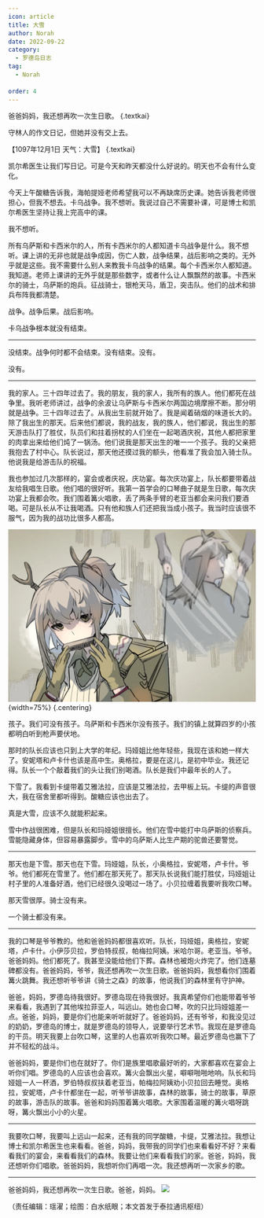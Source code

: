 ```yaml
---
icon: article
title: 大雪
author: Norah
date: 2022-09-22
category:
  - 罗德岛日志
tag:
  - Norah

order: 4
---
```


爸爸妈妈，我还想再吹一次生日歌。 {.textkai}

<!-- more -->

守林人的作文日记，但她并没有交上去。

【1097年12月1日  天气：大雪】  {.textkai}

凯尔希医生让我们写日记。可是今天和昨天都没什么好说的。明天也不会有什么变化。

今天上午酸糖告诉我，海帕提娅老师希望我可以不再缺席历史课。她告诉我老师很担心，但我不想去。卡乌战争。我不想听。我说过自己不需要补课，可是博士和凯尔希医生坚持让我上完高中的课。

我不想听。

所有乌萨斯和卡西米尔的人，所有卡西米尔的人都知道卡乌战争是什么。我不想听。课上讲的无非也就是战争成因，伤亡人数，战争结果，战后影响之类的。无外乎就是这些。我不需要什么别人来教我卡乌战争的结果。每个卡西米尔人都知道。我知道。老师上课讲的无外乎就是那些数字，或者什么让人飘飘然的故事。卡西米尔的骑士，乌萨斯的炮兵。征战骑士，银枪天马，盾卫，突击队。他们的战术和排兵布阵我都清楚。

战争。战争后果。战后影响。

卡乌战争根本就没有结束。

---

没结束。战争何时都不会结束。没有结束。没有。

没有。

---

我的家人。三十四年过去了。我的朋友，我的家人，我所有的族人。他们都死在战争里。我听老师讲过，战争的余波让乌萨斯与卡西米尔两国边境摩擦不断。那分明就是战争。三十四年过去了。从我出生前就开始了。我是闻着硝烟的味道长大的。除了我出生的那天。后来他们都说，我的战友，我的族人，他们都说，我出生的那天游击队打了胜仗，队员们和拄着拐杖的人们坐在一起喝酒庆祝，其他人都把家里的肉拿出来给他们炖了一锅汤。他们说我是那天出生的唯一一个孩子。我的父亲把我抱去了村中心。队长说过，那天他还摸过我的额头，他看准了我会加入骑士队。他说我是给游击队的祝福。

我也参加过几次那样的，宴会或者庆祝，庆功宴。每次庆功宴上，队长都要带着战友给我唱生日歌。他们唱的很好听。我第一首学会的口琴曲子就是生日歌，每次庆功宴上我都会吹。我们围着篝火唱歌，丢了两条手臂的老亚当都会来问我们要酒喝。可是队长从不让我喝酒。只有他和族人们还把我当成小孩子。我当时应该很不服气，因为我的战功比很多人都高。

![](./res/illustration/守林人.webp){width=75%} {.centering}

孩子。我们可没有孩子。乌萨斯和卡西米尔没有孩子。我们的镇上就算四岁的小孩都明白听到枪声要伏地。

那时的队长应该也只到上大学的年纪。玛娅姐比他年轻些，我现在该和她一样大了。安妮塔和卢卡什也该是高中生。奥格拉，要是在这儿，是初中毕业。我还记得。队长一个个敲着我们的头让我们别喝酒。队长是我们中最年长的人了。

下雪了。我看到卡缇带着艾雅法拉，应该是艾雅法拉，去甲板上玩。卡缇的声音很大，我在宿舍里都听得到。酸糖应该也出去了。

真是大雪，应该不久就能积起来。

雪中作战很困难，但是队长和玛娅姐很擅长。他们在雪中能打中乌萨斯的侦察兵。雪能隐藏身体，但容易暴露脚步。雪中的乌萨斯人比生产期的驼兽还要警觉。

---

那天也是下雪。那天也在下雪。玛娅姐，队长，小奥格拉，安妮塔，卢卡什。爷爷。他们都死在雪里了。他们都在那天死了。那天队长说我们能打胜仗，玛娅姐让村子里的人准备好酒，他们已经很久没喝过一场了。小贝拉缠着我要听我吹口琴。

那天雪很厚。骑士没有来。

一个骑士都没有来。

---

我的口琴是爷爷教的。他和爸爸妈妈都很喜欢听。队长，玛娅姐，奥格拉，安妮塔，卢卡什。小伊莎贝拉，罗伯特叔叔，帕梅拉阿姨。米哈尔哥。老亚当。爷爷。爸爸妈妈。他们都死了。我甚至没能给他们下葬。森林也被炮火炸完了。他们连墓碑都没有。爸爸妈妈，爷爷，我还想再吹一次生日歌。爸爸妈妈，我想看你们围着篝火跳舞。我还想听爷爷讲《骑士之森》的故事，他说我们的森林里有守护神。

爸爸，妈妈，罗德岛待我很好。罗德岛现在待我很好。我真希望你们也能带着爷爷来看看，我遇到了其他埃拉菲亚人，叫远山。她也会口琴，吹的只比玛娅姐差一点。爸爸，妈妈，要是你们也能来听听就好了。爸爸妈妈，还有爷爷，和我没见过的奶奶，罗德岛的博士，就是罗德岛的领导人，说要举行艺术节。我现在是罗德岛的干员。明天我要上台吹口琴，这里的人也喜欢听我吹口琴。最近罗德岛也赢下了并不轻松的战斗。

爸爸妈妈，要是你们也在就好了。你们是族里唱歌最好听的，大家都喜欢在宴会上听你们唱。罗德岛的人应该也会喜欢。篝火会飘出火星，噼噼啪啪地响。队长和玛娅姐一人一杯酒，罗伯特叔叔扶着老亚当，帕梅拉阿姨劝小贝拉回去睡觉。奥格拉，安妮塔，卢卡什都坐在一起，听爷爷讲故事，森林的故事，骑士的故事，草原的故事，游击队的故事。爸爸和妈妈围着篝火唱歌。大家围着温暖的篝火唱呀跳呀，篝火飘出小小的火星。

---

我要吹口琴，我要叫上远山一起来，还有我的同学酸糖，卡缇，艾雅法拉。我想让博士和凯尔希医生也来看看。爸爸，妈妈，我带我的同学们也来看看好不好？来看看我们的宴会，来看看我们的森林。我要让他们来看看我们的家。爸爸，妈妈，我还想听你们唱歌。爸爸妈妈，我想听你们再唱一次。我还想再听一次家乡的歌。

---

爸爸妈妈，我还想再吹一次生日歌。爸爸，妈妈。
![](/eod.png)

（责任编辑：瑶濯；绘图：白水纸眼；本文首发于泰拉通讯枢纽）

<ArticleAd />
